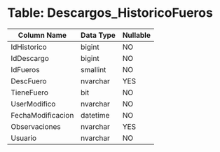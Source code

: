 # Table: Descargos_HistoricoFueros

| Column Name | Data Type | Nullable |
|-------------|-----------|----------|
| IdHistorico | bigint | NO |
| IdDescargo | bigint | NO |
| IdFueros | smallint | NO |
| DescFuero | nvarchar | YES |
| TieneFuero | bit | NO |
| UserModifico | nvarchar | NO |
| FechaModificacion | datetime | NO |
| Observaciones | nvarchar | YES |
| Usuario | nvarchar | NO |
